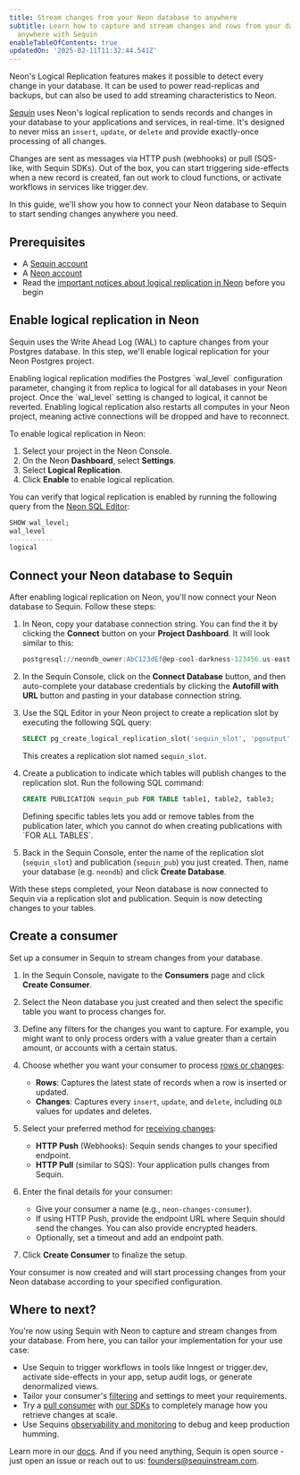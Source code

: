 ```yaml
---
title: Stream changes from your Neon database to anywhere
subtitle: Learn how to capture and stream changes and rows from your database to
  anywhere with Sequin
enableTableOfContents: true
updatedOn: '2025-02-11T11:32:44.541Z'
---
```


Neon's Logical Replication features makes it possible to detect every change in your database. It can be used to power read-replicas and backups, but can also be used to add streaming characteristics to Neon.

[Sequin](https://github.com/sequinstream/sequin) uses Neon's logical replication to sends records and changes in your database to your applications and services, in real-time. It's designed to never miss an `insert`, `update`, or `delete` and provide exactly-once processing of all changes.

Changes are sent as messages via HTTP push (webhooks) or pull (SQS-like, with Sequin SDKs). Out of the box, you can start triggering side-effects when a new record is created, fan out work to cloud functions, or activate workflows in services like trigger.dev.

In this guide, we'll show you how to connect your Neon database to Sequin to start sending changes anywhere you need.

## Prerequisites

- A [Sequin account](https://console.sequinstream.com/register)
- A [Neon account](https://console.neon.tech/)
- Read the [important notices about logical replication in Neon](/docs/guides/logical-replication-neon#important-notices) before you begin

## Enable logical replication in Neon

Sequin uses the Write Ahead Log (WAL) to capture changes from your Postgres database. In this step, we'll enable logical replication for your Neon Postgres project.

<Admonition type="important">
Enabling logical replication modifies the Postgres `wal_level` configuration parameter, changing it from replica to logical for all databases in your Neon project. Once the `wal_level` setting is changed to logical, it cannot be reverted. Enabling logical replication also restarts all computes in your Neon project, meaning active connections will be dropped and have to reconnect.
</Admonition>

To enable logical replication in Neon:

1. Select your project in the Neon Console.
2. On the Neon **Dashboard**, select **Settings**.
3. Select **Logical Replication**.
4. Click **Enable** to enable logical replication.

You can verify that logical replication is enabled by running the following query from the [Neon SQL Editor](/docs/get-started-with-neon/query-with-neon-sql-editor):

```sql
SHOW wal_level;
wal_level
-----------
logical
```

## Connect your Neon database to Sequin

After enabling logical replication on Neon, you'll now connect your Neon database to Sequin. Follow these steps:

1. In Neon, copy your database connection string. You can find the it by clicking the **Connect** button on your **Project Dashboard**. It will look similar to this:

   ```sql shouldWrap
   postgresql://neondb_owner:AbC123dEf@ep-cool-darkness-123456.us-east-2.aws.neon.tech/neondb?sslmode=require
   ```

2. In the Sequin Console, click on the **Connect Database** button, and then auto-complete your database credentials by clicking the **Autofill with URL** button and pasting in your database connection string.

3. Use the SQL Editor in your Neon project to create a replication slot by executing the following SQL query:

   ```sql
   SELECT pg_create_logical_replication_slot('sequin_slot', 'pgoutput');
   ```

   This creates a replication slot named `sequin_slot`.

4. Create a publication to indicate which tables will publish changes to the replication slot. Run the following SQL command:

   ```sql
   CREATE PUBLICATION sequin_pub FOR TABLE table1, table2, table3;
   ```

   <Admonition type="note">
   Defining specific tables lets you add or remove tables from the publication later, which you cannot do when creating publications with `FOR ALL TABLES`.
   </Admonition>

5. Back in the Sequin Console, enter the name of the replication slot (`sequin_slot`) and publication (`sequin_pub`) you just created. Then, name your database (e.g. `neondb`) and click **Create Database**.

With these steps completed, your Neon database is now connected to Sequin via a replication slot and publication. Sequin is now detecting changes to your tables.

## Create a consumer

Set up a consumer in Sequin to stream changes from your database.

1. In the Sequin Console, navigate to the **Consumers** page and click **Create Consumer**.

2. Select the Neon database you just created and then select the specific table you want to process changes for.

3. Define any filters for the changes you want to capture. For example, you might want to only process orders with a value greater than a certain amount, or accounts with a certain status.

4. Choose whether you want your consumer to process [rows or changes](https://sequinstream.com/docs/core-concepts#rows-and-changes):

   - **Rows**: Captures the latest state of records when a row is inserted or updated.
   - **Changes**: Captures every `insert`, `update`, and `delete`, including `OLD` values for updates and deletes.

5. Select your preferred method for [receiving changes](https://sequinstream.com/docs/core-concepts#consumption):

   - **HTTP Push** (Webhooks): Sequin sends changes to your specified endpoint.
   - **HTTP Pull** (similar to SQS): Your application pulls changes from Sequin.

6. Enter the final details for your consumer:

   - Give your consumer a name (e.g., `neon-changes-consumer`).
   - If using HTTP Push, provide the endpoint URL where Sequin should send the changes. You can also provide encrypted headers.
   - Optionally, set a timeout and add an endpoint path.

7. Click **Create Consumer** to finalize the setup.

Your consumer is now created and will start processing changes from your Neon database according to your specified configuration.

## Where to next?

You're now using Sequin with Neon to capture and stream changes from your database. From here, you can tailor your implementation for your use case:

- Use Sequin to trigger workflows in tools like Inngest or trigger.dev, activate side-effects in your app, setup audit logs, or generate denormalized views.
- Tailor your consumer's [filtering](https://sequinstream.com/docs/core-concepts#filtering) and settings to meet your requirements.
- Try a [pull consumer](https://sequinstream.com/docs/core-concepts#pull-consumers) with [our SDKs](https://sequinstream.com/docs/sdks) to completely manage how you retrieve changes at scale.
- Use Sequins [observability and monitoring](https://console.sequinstream.com/consumers) to debug and keep production humming.

Learn more in our [docs](https://sequinstream.com/docs/introduction). And if you need anything, Sequin is open source - just open an issue or reach out to us: <a href="mailto:founders@sequinstream.com">founders@sequinstream.com</a>.
